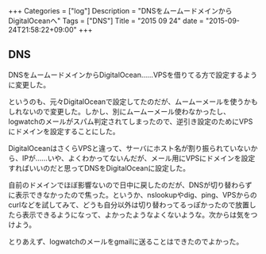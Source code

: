 +++
Categories = ["log"]
Description = "DNSをムームードメインからDigitalOceanへ"
Tags = ["DNS"]
Title = "2015 09 24"
date = "2015-09-24T21:58:22+09:00"
+++

## DNS
DNSをムームードメインからDigitalOcean……VPSを借りてる方で設定するように変更した。

というのも、元々DigitalOceanで設定してたのだが、ムームーメールを使うかもしれないので変更した。しかし、別にムームーメール使わなかったし、logwatchのメールがスパム判定されてしまったので、逆引き設定のためにVPSにドメインを設定することにした。

DigitalOceanはさくらVPSと違って、サーバにホスト名が割り振られていないから、IPが……いや、よくわかってないんだが、メール用にVPSにドメインを設定すればいいのだと思ってDNSをDigitalOceanに設定した。

自前のドメインでほぼ影響ないので日中に戻したのだが、DNSが切り替わらずに表示できなかったので焦った。というか、nslookupやdig、ping、VPSからのcurlなどを試してみて、どうも自分以外は切り替わってるっぽかったので放置したら表示できるようになって、よかったようなよくないような。次からは気をつけよう。

とりあえず、logwatchのメールをgmailに送ることはできたのでよかった。